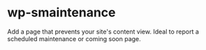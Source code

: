 # wp-smaintenance
Add a page that prevents your site's content view. Ideal to report a scheduled maintenance or coming soon page.